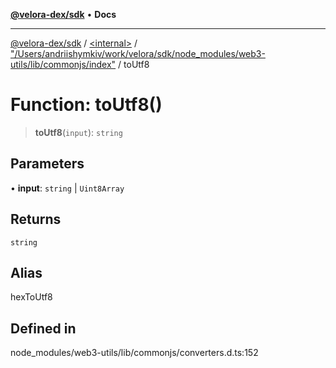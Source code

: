 [**@velora-dex/sdk**](../../../../README.md) • **Docs**

***

[@velora-dex/sdk](../../../../globals.md) / [\<internal\>](../../../README.md) / ["/Users/andriishymkiv/work/velora/sdk/node\_modules/web3-utils/lib/commonjs/index"](../README.md) / toUtf8

# Function: toUtf8()

> **toUtf8**(`input`): `string`

## Parameters

• **input**: `string` \| `Uint8Array`

## Returns

`string`

## Alias

hexToUtf8

## Defined in

node\_modules/web3-utils/lib/commonjs/converters.d.ts:152
